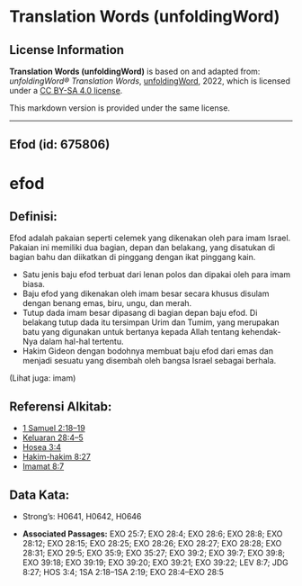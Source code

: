 # Translation Words (unfoldingWord)

## License Information

**Translation Words (unfoldingWord)** is based on and adapted from: _unfoldingWord® Translation Words_, [unfoldingWord](https://unfoldingword.org/utw), 2022, which is licensed under a [CC BY-SA 4.0 license](https://creativecommons.org/licenses/by-sa/4.0/legalcode.en).

This markdown version is provided under the same license.



--------------------------------

## Efod (id: 675806)

efod
====

Definisi:
---------

Efod adalah pakaian seperti celemek yang dikenakan oleh para imam Israel. Pakaian ini memiliki dua bagian, depan dan belakang, yang disatukan di bagian bahu dan diikatkan di pinggang dengan ikat pinggang kain.

* Satu jenis baju efod terbuat dari lenan polos dan dipakai oleh para imam biasa.
* Baju efod yang dikenakan oleh imam besar secara khusus disulam dengan benang emas, biru, ungu, dan merah.
* Tutup dada imam besar dipasang di bagian depan baju efod. Di belakang tutup dada itu tersimpan Urim dan Tumim, yang merupakan batu yang digunakan untuk bertanya kepada Allah tentang kehendak\-Nya dalam hal\-hal tertentu.
* Hakim Gideon dengan bodohnya membuat baju efod dari emas dan menjadi sesuatu yang disembah oleh bangsa Israel sebagai berhala.

(Lihat juga: imam)

Referensi Alkitab:
------------------

* [1 Samuel 2:18–19](https://ref.ly/1Sam0:0)
* [Keluaran 28:4–5](https://ref.ly/Exod28:4-Exod28:5)
* [Hosea 3:4](https://ref.ly/Hos3:4)
* [Hakim\-hakim 8:27](https://ref.ly/Judg8:27)
* [Imamat 8:7](https://ref.ly/Lev8:7)

Data Kata:
----------

* Strong’s: H0641, H0642, H0646

* **Associated Passages:** EXO 25:7; EXO 28:4; EXO 28:6; EXO 28:8; EXO 28:12; EXO 28:15; EXO 28:25; EXO 28:26; EXO 28:27; EXO 28:28; EXO 28:31; EXO 29:5; EXO 35:9; EXO 35:27; EXO 39:2; EXO 39:7; EXO 39:8; EXO 39:18; EXO 39:19; EXO 39:20; EXO 39:21; EXO 39:22; LEV 8:7; JDG 8:27; HOS 3:4; 1SA 2:18–1SA 2:19; EXO 28:4–EXO 28:5

